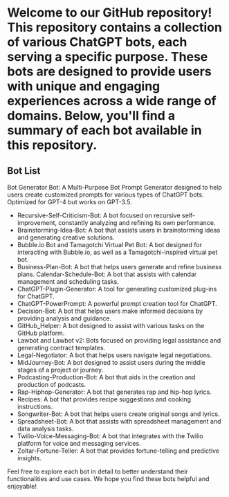 # Welcome to our GitHub repository! This repository contains a collection of various ChatGPT bots, each serving a specific purpose. These bots are designed to provide users with unique and engaging experiences across a wide range of domains. Below, you'll find a summary of each bot available in this repository.

## Bot List
Bot Generator Bot: A Multi-Purpose Bot Prompt Generator designed to help users create customized prompts for various types of ChatGPT bots. Optimized for GPT-4 but works on GPT-3.5.

* Recursive-Self-Criticism-Bot: A bot focused on recursive self-improvement, constantly analyzing and refining its own performance.
* Brainstorming-Idea-Bot: A bot that assists users in brainstorming ideas and generating creative solutions.
* Bubble.io Bot and Tamagotchi Virtual Pet Bot: A bot designed for interacting with Bubble.io, as well as a Tamagotchi-inspired virtual pet bot.
* Business-Plan-Bot: A bot that helps users generate and refine business plans.
Calendar-Schedule-Bot: A bot that assists with calendar management and scheduling tasks.
* ChatGPT-Plugin-Generator: A tool for generating customized plug-ins for ChatGPT.
* ChatGPT-PowerPrompt: A powerful prompt creation tool for ChatGPT.
* Decision-Bot: A bot that helps users make informed decisions by providing analysis and guidance.
* GitHub_Helper: A bot designed to assist with various tasks on the GitHub platform.
* Lawbot and Lawbot v2: Bots focused on providing legal assistance and generating contract templates.
* Legal-Negotiator: A bot that helps users navigate legal negotiations.
* MidJourney-Bot: A bot designed to assist users during the middle stages of a project or journey.
* Podcasting-Production-Bot: A bot that aids in the creation and production of podcasts.
* Rap-Hiphop-Generator: A bot that generates rap and hip-hop lyrics.
* Recipes: A bot that provides recipe suggestions and cooking instructions.
* Songwriter-Bot: A bot that helps users create original songs and lyrics.
* Spreadsheet-Bot: A bot that assists with spreadsheet management and data analysis tasks.
* Twilio-Voice-Messaging-Bot: A bot that integrates with the Twilio platform for voice and messaging services.
* Zoltar-Fortune-Teller: A bot that provides fortune-telling and predictive insights.

Feel free to explore each bot in detail to better understand their functionalities and use cases. We hope you find these bots helpful and enjoyable!
